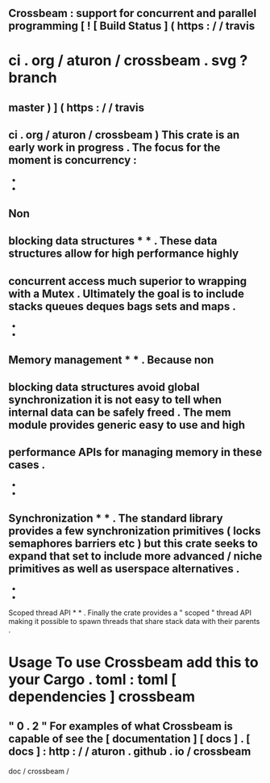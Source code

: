 #
Crossbeam
:
support
for
concurrent
and
parallel
programming
[
!
[
Build
Status
]
(
https
:
/
/
travis
-
ci
.
org
/
aturon
/
crossbeam
.
svg
?
branch
=
master
)
]
(
https
:
/
/
travis
-
ci
.
org
/
aturon
/
crossbeam
)
This
crate
is
an
early
work
in
progress
.
The
focus
for
the
moment
is
concurrency
:
-
*
*
Non
-
blocking
data
structures
*
*
.
These
data
structures
allow
for
high
performance
highly
-
concurrent
access
much
superior
to
wrapping
with
a
Mutex
.
Ultimately
the
goal
is
to
include
stacks
queues
deques
bags
sets
and
maps
.
-
*
*
Memory
management
*
*
.
Because
non
-
blocking
data
structures
avoid
global
synchronization
it
is
not
easy
to
tell
when
internal
data
can
be
safely
freed
.
The
mem
module
provides
generic
easy
to
use
and
high
-
performance
APIs
for
managing
memory
in
these
cases
.
-
*
*
Synchronization
*
*
.
The
standard
library
provides
a
few
synchronization
primitives
(
locks
semaphores
barriers
etc
)
but
this
crate
seeks
to
expand
that
set
to
include
more
advanced
/
niche
primitives
as
well
as
userspace
alternatives
.
-
*
*
Scoped
thread
API
*
*
.
Finally
the
crate
provides
a
"
scoped
"
thread
API
making
it
possible
to
spawn
threads
that
share
stack
data
with
their
parents
.
#
Usage
To
use
Crossbeam
add
this
to
your
Cargo
.
toml
:
toml
[
dependencies
]
crossbeam
=
"
0
.
2
"
For
examples
of
what
Crossbeam
is
capable
of
see
the
[
documentation
]
[
docs
]
.
[
docs
]
:
http
:
/
/
aturon
.
github
.
io
/
crossbeam
-
doc
/
crossbeam
/
